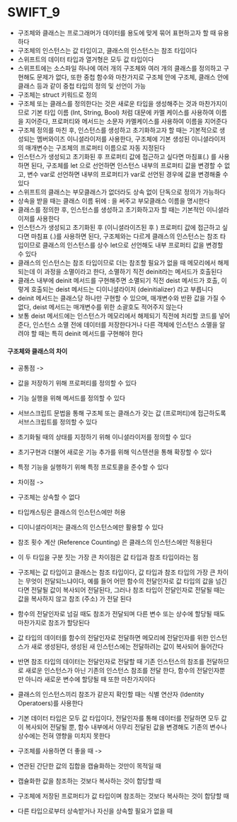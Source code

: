 # SWIFT_9
* 구조체와 클래스는 프로그래머가 데이터를 용도에 맞게 묶어 표현하고자 할 때 유용하다
* 구조체의 인스턴스는 값 타입이고, 클래스의 인스턴스는 참조 타입이다
* 스위프트의 데이터 타입과 열거형은 모두 값 타입이다
* 스위프트에는 소스파일 하나에 여러 개의 구조체와 여러 개의 클래스를 정의하고 구현해도 문제가 없다, 또한 중첩 함수와 마찬가지로 구조체 안에 구조체, 클래스 안에 클래스 등과 같이 중첩 타입의 정의 및 선언이 가능
* 구조체는 struct 키워드로 정의
* 구조체 또는 클래스를 정의한다는 것은 새로운 타입을 생성해주는 것과 마찬가지이므로 기본 타입 이름 (Int, String, Bool) 처럼 대문에 카멜 케이스를 사용하여 이름을 지어준다, 프로퍼티와 메서드는 소문자 카멜케이스를 사용하여 이름을 지어준다
* 구조체 정의를 마친 후, 인스턴스를 생성하고 초기화하고자 할 때는 기본적으로 생성되는 멤버와이즈 이니셜라이저를 사용한다, 구조체에 기본 생성된 이니셜라이저의 매개변수는 구조체의 프로퍼티 이름으로 자동 지정된다
* 인스턴스가 생성되고 초기화된 후 프로퍼티 값에 접근하고 싶다면 마침표(.) 를 사용하면 된다, 구조체를 let 으로 선언하면 인스턴스 내부의 프로퍼티 값을 변경할 수 없고, 변수 var로 선언하면 내부의 프로퍼티가 var로 선언된 경우에 값을 변경해줄 수 있다
* 스위프트의 클래스는 부모클래스가 없더라도 상속 없이 단독으로 정의가 가능하다
* 상속을 받을 때는 클래스 이름 뒤에 : 을 써주고 부모클래스 이름을 명시한다
* 클래스를 정의한 후, 인스턴스를 생성하고 초기화하고자 할 때는 기본적인 이니셜라이저를 사용한다
* 인스턴스가 생성되고 초기화된 후 (이니셜라이즈된 후 ) 프로퍼티 값에 접근하고 싶다면 마침표 (.)를 사용하면 된다, 구조체와는 다르게 클래스의 인스턴스는 참조 타입이므로 클래스의 인스턴스를 상수 let으로 선언해도 내부 프로퍼티 값을 변경할 수 있다
* 클래스의 인스턴스는 참조 타입이므로 더는 참조할 필요가 없을 때 메모리에서 해제 되는데 이 과정을 소멸이라고 한다, 소멸하기 직전 deinit라는 메서드가 호출된다
* 클래스 내부에 deinit 메서드를 구현해주면 소멸되기 직전 deist 메서드가 호출, 이렇게 호출되는 deist 메서드는 디이니셜라이저 (deinitializer) 라고 부릅니다
* deinit 메서드는 클래스당 하나만 구현할 수 있으며, 매개변수와 반환 값을 가질 수 없다, deist 메서드는 매개변수를 위한 소괄호도 적어주지 않는다
* 보통 deist 메서드에는 인스턴스가 메모리에서 해제되기 직전에 처리할 코드를 넣어준다, 인스턴스 소멸 전에 데이터를 저장한다거나 다른 객체에 인스턴스 소멸을 알려야 할 때는 특히 deinit 메서드를 구현해야 한다

#### 구조체와 클래스의 차이
* 공통점 ->
* 값을 저장하기 위해 프로퍼티를 정의할 수 있다
* 기능 실행을 위해 메서드를 정의할 수 있다
* 서브스크립트 문법을 통해 구조체 또는 클래스가 갖는 값 (프로퍼티)에 접근하도록 서브스크립트를 정의할 수 있다
* 초기화될 때의 상태를 지정하기 위해 이니셜라이저를 정의할 수 있다
* 초기구현과 더불어 새로운 기능 추가를 위해 익스텐션을 통해 확장할 수 있다
* 특정 기능을 실행하기 위해 특정 프로토콜을 준수할 수 있다

* 차이점 ->
* 구조체는 상속할 수 없다
* 타입캐스팅은 클래스의 인스턴스에만 허용
* 디이니셜라이저는 클래스의 인스턴스에만 활용할 수 있다
* 참조 횟수 계산 (Reference Counting) 은 클래스의 인스턴스에만 적용된다
* 이 두 타입을 구분 짓는 가장 큰 차이점은 값 타입과 참조 타입이라는 점

* 구조체는 값 타입이고 클래스는 참조 타입이다, 값 타입과 참조 타입의 가장 큰 차이는 무엇이 전달되느냐이다, 예를 들어 어떤 함수의 전달인자로 값 타입의 값을 넘긴다면 전달될 값이 복사되어 전달된다, 그러나 참조 타입이 전달인자로 전달될 때는 값을 복사하지 않고 참조 (주소) 가 전달 된다
* 함수의 전달인자로 넘길 때도 참조가 전달되며 다른 변수 또는 상수에 할당될 때도 마찬가지로 참조가 할당된다
* 값 타입의 데이터를 함수의 전달인자로 전달하면 메모리에 전달인자를 위한 인스턴스가 새로 생성된다, 생성된 새 인스턴스에는 전달하려는 값이 복사되어 들어간다
* 반면 참조 타입의 데이터는 전달인자로 전달할 때 기존 인스턴스의 참조를 전달하므로 새로운 인스턴스가 아닌 기존의 인스턴스 참조를 전달 한다, 함수의 전달인자뿐만 아니라 새로운 변수에 할당될 때 또한 마찬가지이다
* 클래스의 인스턴스끼리 참조가 같은지 확인할 때는 식별 연산자 (Identity Operatoers)를 사용한다
* 기본 데이터 타입은 모두 값 타입이다, 전달인자를 통해 데이터를 전달하면 모두 값이 복사되어 전달될 뿐, 함수 내부에서 아무리 전달된 값을 변경해도 기존의 변수나 상수에는 전혀 영향을 미치지 못한다

* 구조체를 사용하면 더 좋을 때 ->
* 연관된 간단한 값의 집합을 캡슐화하는 것만이 목적일 때
* 캡슐화한 값을 참조하는 것보다 복사하는 것이 합당할 때
* 구조체에 저장된 프로퍼티가 값 타입이며 참조하는 것보다 복사하는 것이 합당할 때
* 다른 타입으로부터 상속받거나 자신을 상속할 필요가 없을 때